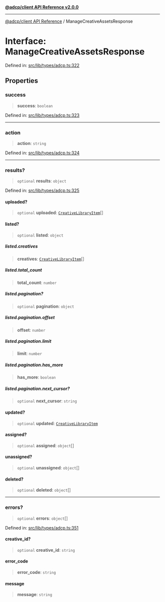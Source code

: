 [**@adcp/client API Reference v2.0.0**](../README.md)

***

[@adcp/client API Reference](../README.md) / ManageCreativeAssetsResponse

# Interface: ManageCreativeAssetsResponse

Defined in: [src/lib/types/adcp.ts:322](https://github.com/adcontextprotocol/adcp-client/blob/e8953d756e5ce5fafa76c5e8fa2f0316f0da0998/src/lib/types/adcp.ts#L322)

## Properties

### success

> **success**: `boolean`

Defined in: [src/lib/types/adcp.ts:323](https://github.com/adcontextprotocol/adcp-client/blob/e8953d756e5ce5fafa76c5e8fa2f0316f0da0998/src/lib/types/adcp.ts#L323)

***

### action

> **action**: `string`

Defined in: [src/lib/types/adcp.ts:324](https://github.com/adcontextprotocol/adcp-client/blob/e8953d756e5ce5fafa76c5e8fa2f0316f0da0998/src/lib/types/adcp.ts#L324)

***

### results?

> `optional` **results**: `object`

Defined in: [src/lib/types/adcp.ts:325](https://github.com/adcontextprotocol/adcp-client/blob/e8953d756e5ce5fafa76c5e8fa2f0316f0da0998/src/lib/types/adcp.ts#L325)

#### uploaded?

> `optional` **uploaded**: [`CreativeLibraryItem`](CreativeLibraryItem.md)[]

#### listed?

> `optional` **listed**: `object`

##### listed.creatives

> **creatives**: [`CreativeLibraryItem`](CreativeLibraryItem.md)[]

##### listed.total\_count

> **total\_count**: `number`

##### listed.pagination?

> `optional` **pagination**: `object`

##### listed.pagination.offset

> **offset**: `number`

##### listed.pagination.limit

> **limit**: `number`

##### listed.pagination.has\_more

> **has\_more**: `boolean`

##### listed.pagination.next\_cursor?

> `optional` **next\_cursor**: `string`

#### updated?

> `optional` **updated**: [`CreativeLibraryItem`](CreativeLibraryItem.md)

#### assigned?

> `optional` **assigned**: `object`[]

#### unassigned?

> `optional` **unassigned**: `object`[]

#### deleted?

> `optional` **deleted**: `object`[]

***

### errors?

> `optional` **errors**: `object`[]

Defined in: [src/lib/types/adcp.ts:351](https://github.com/adcontextprotocol/adcp-client/blob/e8953d756e5ce5fafa76c5e8fa2f0316f0da0998/src/lib/types/adcp.ts#L351)

#### creative\_id?

> `optional` **creative\_id**: `string`

#### error\_code

> **error\_code**: `string`

#### message

> **message**: `string`
